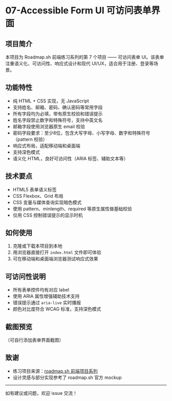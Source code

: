 # 07-Accessible Form UI 可访问表单界面

## 项目简介

本项目为 Roadmap.sh 前端练习系列的第 7 个项目 —— 可访问表单 UI。该表单注重语义化、可访问性、响应式设计和现代 UI/UX，适合用于注册、登录等场景。

## 功能特性
- 纯 HTML + CSS 实现，无 JavaScript
- 支持姓名、邮箱、密码、确认密码等常用字段
- 所有字段均为必填，带有原生校验和错误提示
- 姓名字段禁止数字和特殊符号，支持中英文名
- 邮箱字段使用浏览器原生 email 校验
- 密码字段要求：至少8位，包含大写字母、小写字母、数字和特殊符号（pattern 校验）
- 响应式布局，适配移动端和桌面端
- 支持深色模式
- 语义化 HTML，良好可访问性（ARIA 标签、辅助文本等）

## 技术要点
- HTML5 表单语义标签
- CSS Flexbox、Grid 布局
- CSS 变量与媒体查询实现暗色模式
- 使用 pattern、minlength、required 等原生属性做基础校验
- 仅用 CSS 控制错误提示的显示时机

## 如何使用
1. 克隆或下载本项目到本地
2. 用浏览器直接打开 `index.html` 文件即可体验
3. 可在移动端和桌面端浏览器测试响应式效果

## 可访问性说明
- 所有表单控件均有对应 label
- 使用 ARIA 属性增强辅助技术支持
- 错误提示通过 `aria-live` 实时播报
- 颜色对比度符合 WCAG 标准，支持深色模式

## 截图预览
（可自行添加表单界面截图）

## 致谢
- 练习项目来源：[roadmap.sh 前端项目系列](https://roadmap.sh/frontend/projects)
- 设计灵感与部分实现参考了 roadmap.sh 官方 mockup

---

如有建议或问题，欢迎 issue 交流！ 